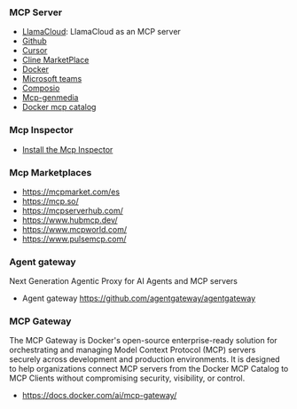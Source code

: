

### MCP Server

- [LlamaCloud](https://github.com/run-llama/llamacloud-mcp): LlamaCloud as an MCP server
- [Github](https://github.com/github/github-mcp-server)
- [Cursor](https://cursor.directory/mcp)
- [Cline MarketPlace](https://github.com/cline/mcp-marketplace)
- [Docker](https://hub.docker.com/u/mcp)
- [Microsoft teams](https://github.com/inditextech/mcp-teams-server)
- [Composio ](https://mcp.composio.dev/)
- [Mcp-genmedia](https://github.com/GoogleCloudPlatform/vertex-ai-creative-studio/tree/main/experiments/mcp-genmedia)
- [Docker mcp catalog](https://www.docker.com/products/mcp-catalog-and-toolkit/)
  
### Mcp Inspector
- [Install the Mcp Inspector](https://github.com/modelcontextprotocol/inspector)
  
### Mcp Marketplaces
- https://mcpmarket.com/es
- https://mcp.so/
- https://mcpserverhub.com/
- https://www.hubmcp.dev/
- https://www.mcpworld.com/
- https://www.pulsemcp.com/

### Agent gateway 
Next Generation Agentic Proxy for AI Agents and MCP servers
- Agent gateway https://github.com/agentgateway/agentgateway

### MCP Gateway
The MCP Gateway is Docker's open-source enterprise-ready solution for orchestrating and managing Model Context Protocol (MCP) servers securely across development and production environments. It is designed to help organizations connect MCP servers from the Docker MCP Catalog to MCP Clients without compromising security, visibility, or control.

- https://docs.docker.com/ai/mcp-gateway/
